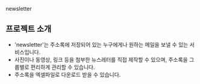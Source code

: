 newsletter

## 프로젝트 소개
+ 'newsletter'는 주소록에 저장되어 있는 누구에게나 원하는 메일을 보낼 수 있는 서비스입니다.
+ 사진이나 동영상, 링크 등을 첨부한 뉴스레터를 직접 제작할 수 있으며, 주소록을 그룹별로 편리하게 관리할 수 있습니다.
+ 주소록을 엑셀파일로 다운로드 받을 수 있습니다.
